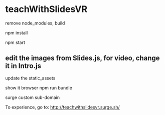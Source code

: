 # teachWithSlidesVR

remove node_modules, build

npm install

npm start

## edit the images from Slides.js, for video, change it in Intro.js
update the static_assets

show it browser
npm run bundle

surge
custom sub-domain

To experience, go to:
http://teachwithslidesvr.surge.sh/
